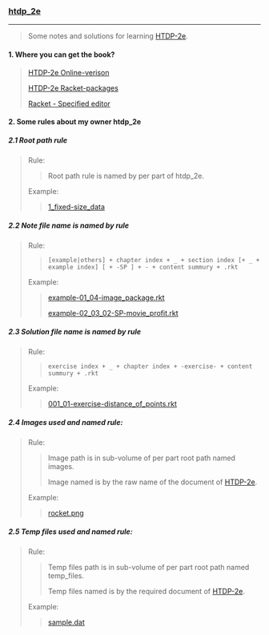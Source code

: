 ### [htdp_2e]((https://htdp.org/2019-02-24/))

---

> Some notes and solutions for learning [HTDP-2e]((https://htdp.org/2019-02-24/)).

#### 1. Where you can get the book?
> [HTDP-2e Online-verison](https://htdp.org/2019-02-24/)
>
> [HTDP-2e Racket-packages](https://docs.racket-lang.org/teachpack/2htdp2htdp.html)
>
> [Racket - Specified editor](https://www.racket-lang.org/)

#### 2. Some rules about my owner htdp_2e
##### 2.1 Root path rule
> Rule:
>> Root path rule is named by per part of htdp_2e.
>
> Example:
>
>> [1_fixed-size_data](/1_fixed-size_data)

##### 2.2 Note file name is named by rule
> Rule:
>> `[example|others] + chapter index + _ + section index [+ _ + example index] [ + -SP ] + - + content summury + .rkt`
>
> Example:
>
>> [example-01_04-image_package.rkt](/1_fixed-size_data/example-01_04-image_package.rkt)
>>
>> [example-02_03_02-SP-movie_profit.rkt](/1_fixed-size_data/example-02_03_02-SP-movie_profit.rkt)

##### 2.3 Solution file name is named by rule
> Rule:
>> `exercise index + _ + chapter index + -exercise- + content summury + .rkt`
>
> Example:
>
>> [001_01-exercise-distance_of_points.rkt](/1_fixed-size_data/001_01-exercise-distance_of_points.rkt)

##### 2.4 Images used and named rule:
> Rule:
>> Image path is in sub-volume of per part root path named images.
>>
>> Image named is by the raw name of the document of [HTDP-2e]((https://htdp.org/2019-02-24/)).
>
> Example:
>
>> [rocket.png](/1_fixed-size_data/images/rocket.png)

##### 2.5 Temp files used and named rule:
> Rule:
>> Temp files path is in sub-volume of per part root path named temp_files.
>>
>> Temp files named is by the required document of [HTDP-2e]((https://htdp.org/2019-02-24/)).
>
> Example:
>
>> [sample.dat](/1_fixed-size_data/temp_files/sample.dat)
